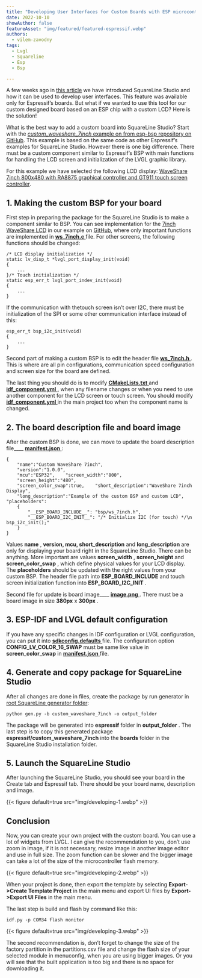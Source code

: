 ```yaml
---
title: "Developing User Interfaces for Custom Boards with ESP microcontrollers"
date: 2022-10-10
showAuthor: false
featureAsset: "img/featured/featured-espressif.webp"
authors:
  - vilem-zavodny
tags:
  - Lvgl
  - Squareline
  - Esp
  - Bsp

---
```

A few weeks ago in [this article](/blog/making-the-fancy-user-interface-on-esp-has-never-been-easier) we have introduced SquareLine Studio and how it can be used to develop user interfaces. This feature was available only for Espressif’s boards. But what if we wanted to use this tool for our custom designed board based on an ESP chip with a custom LCD? Here is the solution!

What is the best way to add a custom board into SquareLine Studio? Start with the [*custom_waveshare_7inch* example on from esp-bsp repository on GitHub](https://github.com/espressif/esp-bsp/tree/master/SquareLine/boards/custom_waveshare_7inch). This example is based on the same code as other Espressif’s examples for SquareLine Studio. However there is one big difference. There must be a custom component similar to Espressif’s BSP with main functions for handling the LCD screen and initialization of the LVGL graphic library.

For this example we have selected the following LCD display: [WaveShare 7inch 800x480 with RA8875 graphical controller and GT911 touch screen controller](https://www.waveshare.com/7inch-capacitive-touch-lcd-c.htm).

## 1. Making the custom BSP for your board

First step in preparing the package for the SquareLine Studio is to make a component similar to BSP. You can see implementation for the [7inch WaveShare LCD](https://www.waveshare.com/7inch-capacitive-touch-lcd-c.htm) in our example on [GitHub](https://github.com/espressif/esp-bsp/tree/master/SquareLine/boards/custom_waveshare_7inch), where only important functions are implemented in [__ws_7inch.c__ ](https://github.com/espressif/esp-bsp/blob/master/SquareLine/boards/custom_waveshare_7inch/components/ws_7inch/ws_7inch.c) file. For other screens, the following functions should be changed:

```
/* LCD display initialization */
static lv_disp_t *lvgl_port_display_init(void)
{
    ...
}/* Touch initialization */
static esp_err_t lvgl_port_indev_init(void)
{
    ...
}
```

If the communication with thetouch screen isn’t over I2C, there must be initialization of the SPI or some other communication interface instead of this:

```
esp_err_t bsp_i2c_init(void)
{
    ...
}
```

Second part of making a custom BSP is to edit the header file [__ws_7inch.h__ ](https://github.com/espressif/esp-bsp/blob/master/SquareLine/boards/custom_waveshare_7inch/components/ws_7inch/include/bsp/ws_7inch.h). This is where are all pin configurations, communication speed configuration and screen size for the board are defined.

The last thing you should do is to modify [__CMakeLists.txt__ ](https://github.com/espressif/esp-bsp/blob/master/SquareLine/boards/custom_waveshare_7inch/components/ws_7inch/CMakeLists.txt) and [__idf_component.yml__ ](https://github.com/espressif/esp-bsp/blob/master/SquareLine/boards/custom_waveshare_7inch/components/ws_7inch/idf_component.yml), when any filename changes or when you need to use another component for the LCD screen or touch screen. You should modify [__idf_component.yml__ ](https://github.com/espressif/esp-bsp/blob/master/SquareLine/boards/custom_waveshare_7inch/main/idf_component.yml) in the main project too when the component name is changed.

## 2. The board description file and board image

After the custom BSP is done, we can move to update the board description file____ [__manifest.json__ ](https://github.com/espressif/esp-bsp/blob/master/SquareLine/boards/custom_waveshare_7inch/manifest.json):

```
{
    "name":"Custom WaveShare 7inch",
    "version":"1.0.0",
    "mcu":"ESP32",    "screen_width":"800",
    "screen_height":"480",
    "screen_color_swap":true,    "short_description":"WaveShare 7inch Display",
    "long_description":"Example of the custom BSP and custom LCD",    "placeholders":
    {
        "__ESP_BOARD_INCLUDE__": "bsp/ws_7inch.h",
        "__ESP_BOARD_I2C_INIT__": "/* Initialize I2C (for touch) */\n    bsp_i2c_init();"
    }
}
```

Values __name__ , __version, mcu, short_description__ and __long_description__ are only for displaying your board right in the SquareLine Studio. There can be anything. More important are values __screen_width__ , __screen_height__  and __screen_color_swap__ , which define physical values for your LCD display. The __placeholders__ should be updated with the right values from your custom BSP. The header file path into ____ESP_BOARD_INCLUDE____  and touch screen initialization function into ____ESP_BOARD_I2C_INIT____ .

Second file for update is board image____ [__image.png__ ](https://github.com/espressif/esp-bsp/blob/master/SquareLine/boards/custom_waveshare_7inch/image.png). There must be a board image in size __380px__  x __300px__ .

## 3. ESP-IDF and LVGL default configuration

If you have any specific changes in IDF configuration or LVGL configuration, you can put it into [__sdkconfig.defaults__ ](https://github.com/espressif/esp-bsp/blob/master/SquareLine/boards/custom_waveshare_7inch/sdkconfig.defaults) file. The configuration option __CONFIG_LV_COLOR_16_SWAP__  must be same like value in __screen_color_swap__ in [__manifest.json__ ](https://github.com/espressif/esp-bsp/blob/master/SquareLine/boards/custom_waveshare_7inch/manifest.json) file.

## 4. Generate and copy package for SquareLine Studio

After all changes are done in files, create the package by run generator in [root SquareLine generator folder](https://github.com/espressif/esp-bsp/tree/master/SquareLine):

```
python gen.py -b custom_waveshare_7inch -o output_folder
```

The package will be generated into __espressif__ folder in __output_folder__ . The last step is to copy this generated package __espressif/custom_waveshare_7inch__  into the __boards__ folder in the SquareLine Studio installation folder.

## 5. Launch the SquareLine Studio

After launching the SquareLine Studio, you should see your board in the Create tab and Espressif tab. There should be your board name, description and image.

{{< figure
    default=true
    src="img/developing-1.webp"
    >}}

## Conclusion

Now, you can create your own project with the custom board. You can use a lot of widgets from LVGL. I can give the recommendation to you, don’t use zoom in image, if it is not necessary, resize image in another image editor and use in full size. The zoom function can be slower and the bigger image can take a lot of the size of the microcontroller flash memory.

{{< figure
    default=true
    src="img/developing-2.webp"
    >}}

When your project is done, then export the template by selecting __Export->Create Template Project__  in the main menu and export UI files by __Export->Export UI Files__  in the main menu.

The last step is build and flash by command like this:

```
idf.py -p COM34 flash monitor
```

{{< figure
    default=true
    src="img/developing-3.webp"
    >}}

The second recommendation is, don’t forget to change the size of the factory partition in the partitions.csv file and change the flash size of your selected module in menuconfig, when you are using bigger images. Or you will see that the built application is too big and there is no space for downloading it.

